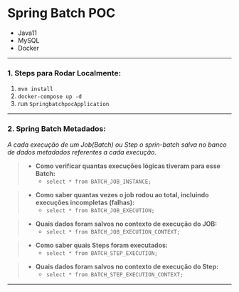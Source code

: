 # Spring Batch POC
- Java11
- MySQL 
- Docker

***

### 1. Steps para Rodar Localmente:
1. `mvn install`
2. `docker-compose up -d`
3. run `SpringbatchpocApplication`

***

### 2. Spring Batch Metadados:
_A cada execução de um Job(Batch) ou Step o sprin-batch salva no banco de dados metadados
referentes a cada execução._ 

> - **Como verificar quantas execuções lógicas tiveram para esse Batch:**
>    - `select * from BATCH_JOB_INSTANCE;`

> - **Como saber quantas vezes o job rodou ao total, incluindo execuções incompletas (falhas):**
>    - `select * from BATCH_JOB_EXECUTION;`

> - **Quais dados foram salvos no contexto de execução do JOB:**
>    - `select * from BATCH_JOB_EXECUTION_CONTEXT;`

> - **Como saber quais Steps foram executados:**
>    - `select * from BATCH_STEP_EXECUTION;`

> - **Quais dados foram salvos no contexto de execução do Step:**
>    - `select * from BATCH_STEP_EXECUTION_CONTEXT;`

***